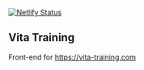 [![Netlify Status](https://api.netlify.com/api/v1/badges/d50098d4-16fb-48d2-b52a-ab7daa7a0129/deploy-status)](https://app.netlify.com/sites/vita-training/deploys)

## Vita Training

Front-end for https://vita-training.com
